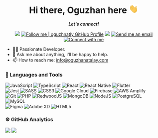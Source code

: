 <h1 align="center">Hi there, Oguzhan here <img src="assets/hi.gif" width="30px"></h1>
<p align="center"><b><i>Let's connect!</i></b><img src="https://hit.yhype.me/github/profile?user_id=54781138" alt="" width="0" /></p>
<p align="center">
  <img src="https://komarev.com/ghpvc/?username=oguzhnatly&style=flat-square" />
  <a target="_blank" href="https://github.com/oguzhnatly"><img alt="Follow me | oguzhnatly GitHub Profile" src="https://img.shields.io/github/followers/oguzhnatly?label=Follow&style=flat-square"></a>
  <a href="https://api.whatsapp.com/send?phone=+905533480648&text=Hello%20Oguzhan,%20I%20got%20your%20contact%20from%20your%20Github%20profile" alt="Connect on Whatsapp"><img src="https://img.shields.io/badge/Whatsapp-%2325D366.svg?&style=flat-square&logo=whatsapp&logoColor=white" /></a>
  <a target="_blank" href="mailto:hello@oguzhanatalay.com"><img alt="Send me an email" src="https://img.shields.io/badge/Email-c14438.svg?&style=flat-square&logo=gmail&logoColor=white"></a>
  <a target="_blank" href="https://www.linkedin.com/in/oguzhanatalay/"><img alt="Connect with me" src="https://img.shields.io/badge/LinkedIn-blue.svg?&style=flat-square&logo=linkedin&logoColor=white"></a>
</p>
<ul>
  <li>👨‍💻 Passionate Developer.</li>
  <li>💬 Ask me about anything, I'll be happy to help.</li>
  <li>📫 How to reach me: <a href="mailto:info@oguzhanatalay.com">info@oguzhanatalay.com</a></li>
</ul>

<h3>🚀 Languages and Tools</h3>

![JavaScript](https://img.shields.io/badge/javascript-%23F7DF1E.svg?&style=for-the-badge&logo=javascript&logoColor=white) 
![TypeScript](https://img.shields.io/badge/typescript-%233178C6.svg?&style=for-the-badge&logo=typescript&logoColor=white) 
![React](https://img.shields.io/badge/react-%2361DAFB.svg?&style=for-the-badge&logo=react&logoColor=white) 
![React Native](https://img.shields.io/badge/react%20native-%2361DAFB.svg?&style=for-the-badge&logo=react&logoColor=white)
![Flutter](https://img.shields.io/badge/flutter-%2302569B.svg?&style=for-the-badge&logo=flutter&logoColor=white) 
<br>
![Jest](https://img.shields.io/badge/jest-%23C21325.svg?&style=for-the-badge&logo=jest&logoColor=white) 
![SASS](https://img.shields.io/badge/sass-%23CC6699.svg?&style=for-the-badge&logo=sass&logoColor=white) 
![CSS3](https://img.shields.io/badge/css3-%231572B6.svg?&style=for-the-badge&logo=css3&logoColor=white)
![Google Cloud](https://img.shields.io/badge/google%20cloud-%234285F4.svg?&style=for-the-badge&logo=google%20cloud&logoColor=white) 
![Firebase](https://img.shields.io/badge/firebase-%23FFCA28.svg?&style=for-the-badge&logo=firebase&logoColor=black)
![AWS Amplify](https://img.shields.io/badge/AWS%20Amplify-%23FF9900.svg?&style=for-the-badge&logo=aws-amplify&logoColor=white)
<br>
![Git](https://img.shields.io/badge/git-%23F05032.svg?&style=for-the-badge&logo=git&logoColor=white) 
![PHP](https://img.shields.io/badge/php-%23777BB4.svg?&style=for-the-badge&logo=php&logoColor=white) 
![RedwoodJS](https://img.shields.io/badge/redwoodjs-%23BF4722.svg?&style=for-the-badge&logo=redwoodjs&logoColor=white) 
![MongoDB](https://img.shields.io/badge/mongodb-%2347A248.svg?&style=for-the-badge&logo=mongodb&logoColor=white) 
![NodeJS](https://img.shields.io/badge/nodejs-%23339933.svg?&style=for-the-badge&logo=node.js&logoColor=white) 
![PostgreSQL](https://img.shields.io/badge/postgresql-%23336791.svg?&style=for-the-badge&logo=postgresql&logoColor=white) 
![MySQL](https://img.shields.io/badge/mysql-%234479A1.svg?&style=for-the-badge&logo=mysql&logoColor=white)
<br>
![Figma](https://img.shields.io/badge/figma-%23F24E1E.svg?&style=for-the-badge&logo=figma&logoColor=white) 
![Adobe XD](https://img.shields.io/badge/adobe%20xd-%23FF3366.svg?&style=for-the-badge&logo=adobe%20xd&logoColor=white) 
![HTML5](https://img.shields.io/badge/html5-%23E34F26.svg?&style=for-the-badge&logo=html5&logoColor=white)
<br>

<h3>⚙️ GitHub Analytics</h3>
<p>
  <img src="https://github-readme-stats.vercel.app/api?username=oguzhnatly&show_icons=true&theme=gotham&hide_border=1&count_private=true" />
  <img src="https://github-readme-stats.vercel.app/api/top-langs/?username=oguzhnatly&layout=compact&theme=gotham&hide_border=1" />
</p>
